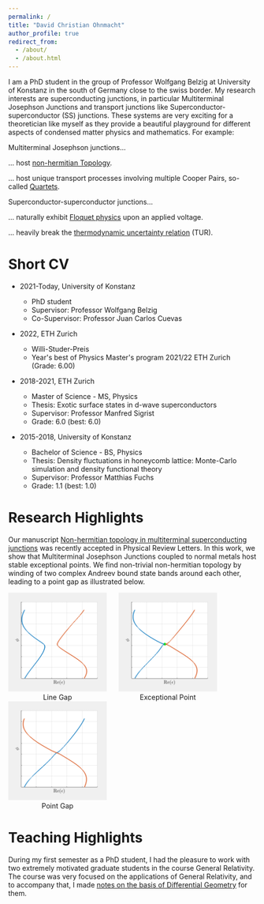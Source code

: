 ```yaml
---
permalink: /
title: "David Christian Ohnmacht"
author_profile: true
redirect_from: 
  - /about/
  - /about.html
---
```


I am a PhD student in the group of Professor Wolfgang Belzig at University of Konstanz in the south of Germany close to the swiss border. My research interests are superconducting junctions, in particular Multiterminal Josephson Junctions and transport junctions like Superconductor-superconductor (SS) junctions. These systems are very exciting for a theoretician like myself as they provide a beautiful playground for different aspects of condensed matter physics and mathematics. For example:

Multiterminal Josephson junctions...

... host [non-hermitian Topology](https://arxiv.org/abs/2408.01289).  

... host unique transport processes involving multiple Cooper Pairs, so-called [Quartets](https://journals.aps.org/prb/abstract/10.1103/PhysRevB.109.L241407).

Superconductor-superconductor junctions...

... naturally exhibit [Floquet physics](https://journals.aps.org/prresearch/abstract/10.1103/PhysRevResearch.5.033176) upon an applied voltage.

... heavily break the [thermodynamic uncertainty relation](https://arxiv.org/abs/2408.01281) (TUR).



Short CV
======
* 2021-Today, University of Konstanz
  * PhD student
  * Supervisor: Professor Wolfgang Belzig
  * Co-Supervisor: Professor Juan Carlos Cuevas

* 2022, ETH Zurich
  * Willi-Studer-Preis
  * Year's best of Physics Master's program 2021/22 ETH Zurich (Grade: 6.00)

* 2018-2021, ETH Zurich
   * Master of Science - MS, Physics
   * Thesis: Exotic surface states in d-wave superconductors
   * Supervisor: Professor Manfred Sigrist
   * Grade: 6.0 (best: 6.0)

* 2015-2018, University of Konstanz
  * Bachelor of Science - BS, Physics
  * Thesis: Density fluctuations in honeycomb lattice: Monte-Carlo simulation and density functional theory
  * Supervisor: Professor Matthias Fuchs
  * Grade: 1.1 (best: 1.0)

Research Highlights
======

Our manuscript [Non-hermitian topology in multiterminal superconducting junctions](https://arxiv.org/abs/2408.01289) was recently accepted in Physical Review Letters. In this work, we show that Multiterminal Josephson Junctions coupled to normal metals host stable exceptional points. We find non-trivial non-hermitian topology by winding of two complex Andreev bound state bands around each other, leading to a point gap as illustrated below.

<p align="center">
  <div style="display: inline-block; text-align: center; margin-right: 20px;">
    <img src="files/testAnimated_filt1.gif" width="200px" />
    <br />
     Line Gap 
  </div>
  
  <div style="display: inline-block; text-align: center; margin-right: 20px;">
    <img src="files/testAnimated_filtep.gif" width="200px" />
    <br />
     Exceptional Point 
  </div>
  
  <div style="display: inline-block; text-align: center;">
    <img src="files/testAnimated_filt.gif" width="200px" />
    <br />
     Point Gap 
  </div>
</p>


Teaching Highlights
======
During my first semester as a PhD student, I had the pleasure to work with two extremely motivated graduate students in the course General Relativity. The course was very focused on the applications of General Relativity, and to accompany that, I made [notes on the basis of Differential Geometry](https://davidchristianohnmacht.github.io/teaching/2021-GR) for them.
